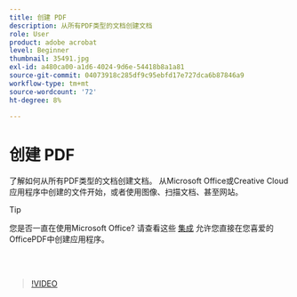 ```yaml
---
title: 创建 PDF
description: 从所有PDF类型的文档创建文档
role: User
product: adobe acrobat
level: Beginner
thumbnail: 35491.jpg
exl-id: a480ca00-a1d6-4024-9d6e-54418b8a1a81
source-git-commit: 04073918c285df9c95ebfd17e727dca6b87846a9
workflow-type: tm+mt
source-wordcount: '72'
ht-degree: 8%

---
```


# 创建 PDF

了解如何从所有PDF类型的文档创建文档。 从Microsoft Office或Creative Cloud应用程序中创建的文件开始，或者使用图像、扫描文档、甚至网站。

>[!TIP]
>
>您是否一直在使用Microsoft Office? 请查看这些 [集成](../integrate/integrate-overview.md#microsoft) 允许您直接在您喜爱的OfficePDF中创建应用程序。

<br> 

>[!VIDEO](https://video.tv.adobe.com/v/35491?hidetitle=true)